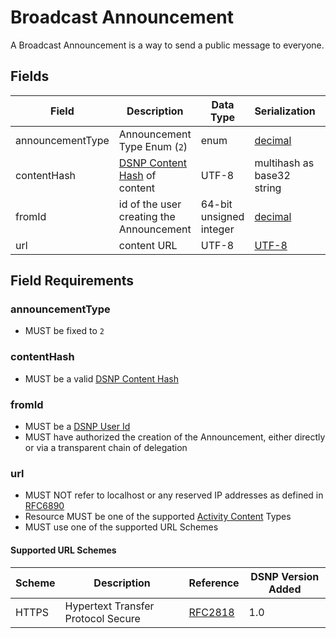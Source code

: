 # Broadcast Announcement

A Broadcast Announcement is a way to send a public message to everyone.

## Fields

| Field | Description | Data Type | Serialization | Parquet Type | Bloom Filter |
| ----- | ----------- | --------- | ------------- | ------------ | ------------ |
| announcementType | Announcement Type Enum (`2`) | enum | [decimal](../Serializations.md#decimal) | `INT32` | no |
| contentHash | [DSNP Content Hash](../Identifiers.md#dsnp-content-hash) of content | UTF-8 | multihash as base32 string | `UTF8` | YES
| fromId | id of the user creating the Announcement | 64-bit unsigned integer | [decimal](../Serializations.md#decimal) | `UINT_64` | YES
| url | content URL | UTF-8 | [UTF-8](https://datatracker.ietf.org/doc/html/rfc3629) | `UTF8` | no

## Field Requirements

### announcementType

- MUST be fixed to `2`

### contentHash

- MUST be a valid [DSNP Content Hash](../Identifiers.md#dsnp-content-hash)

### fromId

- MUST be a [DSNP User Id](../Identifiers.md#dsnp-user-id)
- MUST have authorized the creation of the Announcement, either directly or via a transparent chain of delegation

### url

- MUST NOT refer to localhost or any reserved IP addresses as defined in [RFC6890](https://datatracker.ietf.org/doc/html/rfc6890)
- Resource MUST be one of the supported [Activity Content](../../ActivityContent/Overview.md) Types
- MUST use one of the supported URL Schemes

#### Supported URL Schemes

| Scheme | Description | Reference | DSNP Version Added |
| ------ |------------ | --------- | ------------------ |
| HTTPS | Hypertext Transfer Protocol Secure | [RFC2818](https://datatracker.ietf.org/doc/html/rfc2818) | 1.0 |

